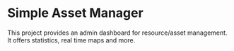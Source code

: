 # Simple Asset Manager

This project provides an admin dashboard for resource/asset management. It offers statistics, real time maps and more.
